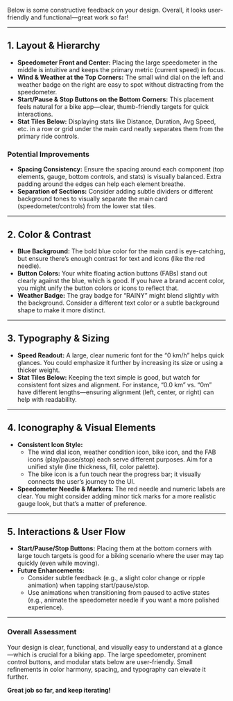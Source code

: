 Below is some constructive feedback on your design. Overall, it looks user-friendly and functional—great work so far!

---

## 1. Layout & Hierarchy

- **Speedometer Front and Center:** Placing the large speedometer in the middle is intuitive and keeps the primary metric (current speed) in focus.
- **Wind & Weather at the Top Corners:** The small wind dial on the left and weather badge on the right are easy to spot without distracting from the speedometer.
- **Start/Pause & Stop Buttons on the Bottom Corners:** This placement feels natural for a bike app—clear, thumb-friendly targets for quick interactions.
- **Stat Tiles Below:** Displaying stats like Distance, Duration, Avg Speed, etc. in a row or grid under the main card neatly separates them from the primary ride controls.

### Potential Improvements
- **Spacing Consistency:** Ensure the spacing around each component (top elements, gauge, bottom controls, and stats) is visually balanced. Extra padding around the edges can help each element breathe.
- **Separation of Sections:** Consider adding subtle dividers or different background tones to visually separate the main card (speedometer/controls) from the lower stat tiles.

---

## 2. Color & Contrast

- **Blue Background:** The bold blue color for the main card is eye-catching, but ensure there’s enough contrast for text and icons (like the red needle).
- **Button Colors:** Your white floating action buttons (FABs) stand out clearly against the blue, which is good. If you have a brand accent color, you might unify the button colors or icons to reflect that.
- **Weather Badge:** The gray badge for “RAINY” might blend slightly with the background. Consider a different text color or a subtle background shape to make it more distinct.

---

## 3. Typography & Sizing

- **Speed Readout:** A large, clear numeric font for the “0 km/h” helps quick glances. You could emphasize it further by increasing its size or using a thicker weight.
- **Stat Tiles Below:** Keeping the text simple is good, but watch for consistent font sizes and alignment. For instance, “0.0 km” vs. “0m” have different lengths—ensuring alignment (left, center, or right) can help with readability.

---

## 4. Iconography & Visual Elements

- **Consistent Icon Style:**
    - The wind dial icon, weather condition icon, bike icon, and the FAB icons (play/pause/stop) each serve different purposes. Aim for a unified style (line thickness, fill, color palette).
    - The bike icon is a fun touch near the progress bar; it visually connects the user’s journey to the UI.
- **Speedometer Needle & Markers:** The red needle and numeric labels are clear. You might consider adding minor tick marks for a more realistic gauge look, but that’s a matter of preference.

---

## 5. Interactions & User Flow

- **Start/Pause/Stop Buttons:** Placing them at the bottom corners with large touch targets is good for a biking scenario where the user may tap quickly (even while moving).
- **Future Enhancements:**
    - Consider subtle feedback (e.g., a slight color change or ripple animation) when tapping start/pause/stop.
    - Use animations when transitioning from paused to active states (e.g., animate the speedometer needle if you want a more polished experience).

---

### Overall Assessment

Your design is clear, functional, and visually easy to understand at a glance—which is crucial for a biking app. The large speedometer, prominent control buttons, and modular stats below are user-friendly. Small refinements in color harmony, spacing, and typography can elevate it further.

**Great job so far, and keep iterating!**